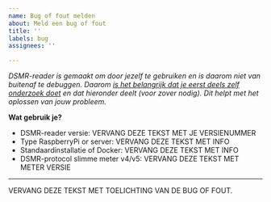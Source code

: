 ```yaml
---
name: Bug of fout melden
about: Meld een bug of fout
title: ''
labels: bug
assignees: ''

---
```


*DSMR-reader is gemaakt om door jezelf te gebruiken en is daarom niet van buitenaf te debuggen. Daarom [is het belangrijk dat je eerst deels zelf onderzoek doet](https://dsmr-reader.readthedocs.io/nl/v3/troubleshooting.html) en dat hieronder deelt (voor zover nodig). Dit helpt met het oplossen van jouw probleem.*

**Wat gebruik je?**
* DSMR-reader versie:   VERVANG DEZE TEKST MET JE VERSIENUMMER
* Type RaspberryPi or server:   VERVANG DEZE TEKST MET INFO
* Standaardinstallatie of Docker:   VERVANG DEZE TEKST MET INFO
* DSMR-protocol slimme meter v4/v5:   VERVANG DEZE TEKST MET METER VERSIE

---

VERVANG DEZE TEKST MET TOELICHTING VAN DE BUG OF FOUT.
